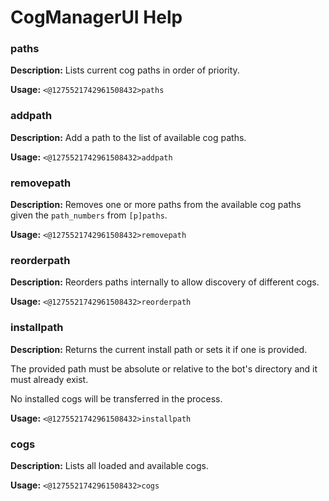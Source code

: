 # CogManagerUI Help

### paths

**Description:** Lists current cog paths in order of priority.

**Usage:** `<@1275521742961508432>paths`

### addpath

**Description:** Add a path to the list of available cog paths.

**Usage:** `<@1275521742961508432>addpath`

### removepath

**Description:** Removes one or more paths from the available cog paths given the `path_numbers` from `[p]paths`.

**Usage:** `<@1275521742961508432>removepath`

### reorderpath

**Description:** Reorders paths internally to allow discovery of different cogs.

**Usage:** `<@1275521742961508432>reorderpath`

### installpath

**Description:** Returns the current install path or sets it if one is provided.

The provided path must be absolute or relative to the bot's
directory and it must already exist.

No installed cogs will be transferred in the process.

**Usage:** `<@1275521742961508432>installpath`

### cogs

**Description:** Lists all loaded and available cogs.

**Usage:** `<@1275521742961508432>cogs`

